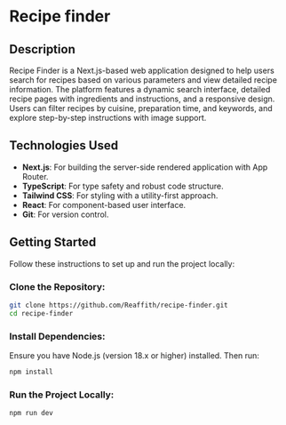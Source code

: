 
# Recipe finder

## Description

Recipe Finder is a Next.js-based web application designed to help users search for recipes based on various parameters and view detailed recipe information. The platform features a dynamic search interface, detailed recipe pages with ingredients and instructions, and a responsive design. Users can filter recipes by cuisine, preparation time, and keywords, and explore step-by-step instructions with image support.

## Technologies Used

- **Next.js**: For building the server-side rendered application with App Router. 
- **TypeScript**: For type safety and robust code structure.
- **Tailwind CSS**: For styling with a utility-first approach.
- **React**: For component-based user interface.
- **Git**: For version control.

## Getting Started

Follow these instructions to set up and run the project locally:

### Clone the Repository:

```bash
git clone https://github.com/Reaffith/recipe-finder.git
cd recipe-finder
```

### Install Dependencies:

Ensure you have Node.js (version 18.x or higher) installed. Then run:

```bash
npm install
```

### Run the Project Locally:

```bash
npm run dev
```

